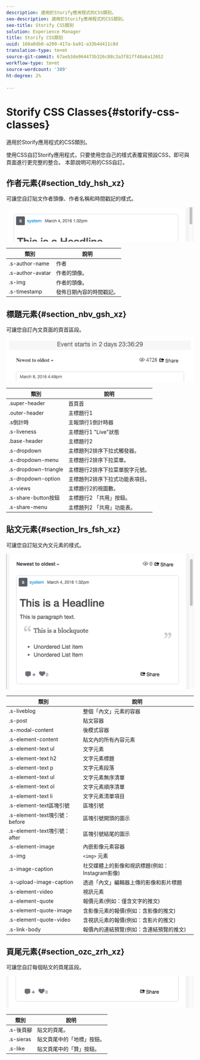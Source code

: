 ```yaml
---
description: 適用於Storify應用程式的CSS類別。
seo-description: 適用於Storify應用程式的CSS類別。
seo-title: Storify CSS類別
solution: Experience Manager
title: Storify CSS類別
uuid: 168a0db0-a209-417a-ba91-a33b4d411c8d
translation-type: tm+mt
source-git-commit: 67aeb3de964473b326c88c3a3f81ff48a6a12652
workflow-type: tm+mt
source-wordcount: '389'
ht-degree: 2%

---
```



# Storify CSS Classes{#storify-css-classes}

適用於Storify應用程式的CSS類別。

使用CSS自訂Storify應用程式，只要使用您自己的樣式表覆寫預設CSS，即可與頁面進行更完整的整合。 本節說明可用的CSS自訂。

## 作者元素{#section_tdy_hsh_xz}

可讓您自訂貼文作者頭像、作者名稱和時間戳記的樣式。

![](assets/StorifyAuthorCSS.png)

| 類別 | 說明 |
|---|---|
| .s-author-name | 作者 |
| .s-author-avatar | 作者的頭像。 |
| .s-img | 作者的頭像。 |
| .s-timestamp | 發佈日期內容的時間戳記。 |

## 標題元素{#section_nbv_gsh_xz}

可讓您自訂內文頁面的頁首區段。

![](assets/StorifyHeaderCSS-countdown-1.png)

| **類別** | **說明** |
|---|---|
| .super-header | 首頁首 |
| .outer-header | 主標題行1 |
| .s倒計時 | 主報頭行1倒計時器 |
| .s-liveness | 主標題行1 &quot;Live&quot;狀態 |
| .base-header | 主標題行2 |
| .s-dropdown | 主標題列2排序下拉式觸發器。 |
| .s-dropdown-menu | 主標題行2排序下拉菜單。 |
| .s-dropdown-triangle | 主標題行2排序下拉菜單脫字元號。 |
| .s-dropdown-option | 主標題列2排序下拉式功能表項目。 |
| .s-views | 主標題行2的視圖數。 |
| .s-share-button按鈕 | 主標題行2 「共用」按鈕。 |
| .s-share-menu | 主標題列2 「共用」功能表。 |

## 貼文元素{#section_lrs_fsh_xz}

可讓您自訂貼文內文元素的樣式。

![](assets/StorifyPostCSS.png)

| **類別** | **說明** |
|---|---|
| .s-liveblog | 整個「內文」元素的容器 |
| .s-post | 貼文容器 |
| .s-modal-content | 後模式容器 |
| .s-element-content | 貼文內的所有內容元素 |
| .s-element-text ul | 文字元素 |
| .s-element-text h2 | 文字元素標題 |
| .s-element-text p | 文字元素段落 |
| .s-element-text ul | 文字元素無序清單 |
| .s-element-text ol | 文字元素順序清單 |
| .s-element-text li | 文字元素清單項目 |
| .s-element-text區塊引號 | 區塊引號 |
| .s-element-text塊引號：before | 區塊引號開頭的圖示 |
| .s-element-text塊引號：after | 區塊引號結尾的圖示 |
| .s-element-image | 內嵌影像元素容器 |
| .s-img | `<img>` 元素 |
| .s-image-caption | 社交媒體上的影像和視訊標題(例如：Instagram影像) |
| .s-upload-image-caption | 透過「內文」編輯器上傳的影像和影片標題 |
| .s-element-video | 視訊元素 |
| .s-element-quote | 報價元素(例如：僅含文字的推文) |
| .s-element-quote-image | 含影像元素的報價(例如：含影像的推文) |
| .s-element-quote-video | 含視訊元素的報價(例如：含影片的推文) |
| .s-link-body | 報價內的連結預覽(例如：含連結預覽的推文) |

## 頁尾元素{#section_ozc_zrh_xz}

可讓您自訂每個貼文的頁尾區段。

![](assets/storify_CSS_footer.png)

| **類別** | **說明** |
|---|---|
| .s-後頁腳 | 貼文的頁尾。 |
| .s-sieras | 貼文頁尾中的「地標」按鈕。 |
| .s-like | 貼文頁尾中的「贊」按鈕。 |
